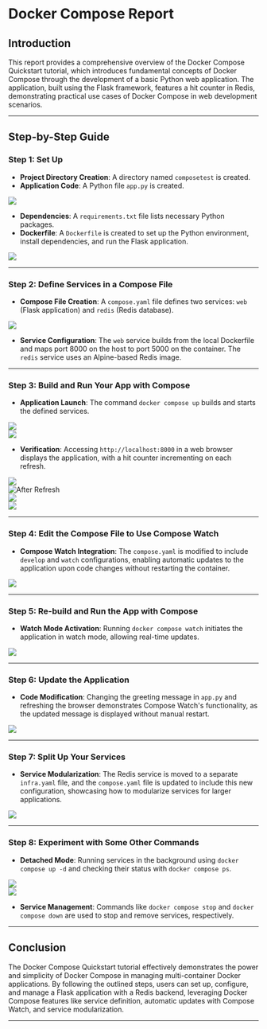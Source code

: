 # Docker Compose Report

## Introduction

This report provides a comprehensive overview of the Docker Compose Quickstart tutorial, which introduces fundamental concepts of Docker Compose through the development of a basic Python web application. The application, built using the Flask framework, features a hit counter in Redis, demonstrating practical use cases of Docker Compose in web development scenarios.

---

## Step-by-Step Guide

### Step 1: Set Up

- **Project Directory Creation**: A directory named `composetest` is created.
- **Application Code**: A Python file `app.py` is created.

![](images/1.png)

- **Dependencies**: A `requirements.txt` file lists necessary Python packages.
- **Dockerfile**: A `Dockerfile` is created to set up the Python environment, install dependencies, and run the Flask application.

![](images/2.png)

---

### Step 2: Define Services in a Compose File

- **Compose File Creation**: A `compose.yaml` file defines two services: `web` (Flask application) and `redis` (Redis database).

![](images/3.png)

- **Service Configuration**: The `web` service builds from the local Dockerfile and maps port 8000 on the host to port 5000 on the container. The `redis` service uses an Alpine-based Redis image.

---

### Step 3: Build and Run Your App with Compose

- **Application Launch**: The command `docker compose up` builds and starts the defined services.

![](images/4.png)  
![](images/5.png)

- **Verification**: Accessing `http://localhost:8000` in a web browser displays the application, with a hit counter incrementing on each refresh.

![](images/6.png)  
![After Refresh](images/7.png)  
![](images/8.png)  
![](images/9.png)

---

### Step 4: Edit the Compose File to Use Compose Watch

- **Compose Watch Integration**: The `compose.yaml` is modified to include `develop` and `watch` configurations, enabling automatic updates to the application upon code changes without restarting the container.

![](images/10.png)

---

### Step 5: Re-build and Run the App with Compose

- **Watch Mode Activation**: Running `docker compose watch` initiates the application in watch mode, allowing real-time updates.

![](images/11.png)

---

### Step 6: Update the Application

- **Code Modification**: Changing the greeting message in `app.py` and refreshing the browser demonstrates Compose Watch's functionality, as the updated message is displayed without manual restart.

![](images/12.png)

---

### Step 7: Split Up Your Services

- **Service Modularization**: The Redis service is moved to a separate `infra.yaml` file, and the `compose.yaml` file is updated to include this new configuration, showcasing how to modularize services for larger applications.

![](images/13.png)

---

### Step 8: Experiment with Some Other Commands

- **Detached Mode**: Running services in the background using `docker compose up -d` and checking their status with `docker compose ps`.

![](images/14.png)  
![](images/15.png)

- **Service Management**: Commands like `docker compose stop` and `docker compose down` are used to stop and remove services, respectively.

---

## Conclusion

The Docker Compose Quickstart tutorial effectively demonstrates the power and simplicity of Docker Compose in managing multi-container Docker applications. By following the outlined steps, users can set up, configure, and manage a Flask application with a Redis backend, leveraging Docker Compose features like service definition, automatic updates with Compose Watch, and service modularization.

---
